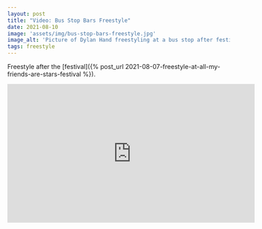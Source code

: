 ```yaml
---
layout: post
title: "Video: Bus Stop Bars Freestyle"
date: 2021-08-10
image: 'assets/img/bus-stop-bars-freestyle.jpg'
image_alt: 'Picture of Dylan Hand freestyling at a bus stop after festival with crowd in back.'
tags: freestyle
---
```


Freestyle after the [festival]({% post_url 2021-08-07-freestyle-at-all-my-friends-are-stars-festival %}).
<iframe width="560" height="315" src="https://www.youtube-nocookie.com/embed/Q7MF5E_zbiM" frameborder="0" allow="accelerometer; autoplay; encrypted-media; gyroscope; picture-in-picture" allowfullscreen></iframe>
